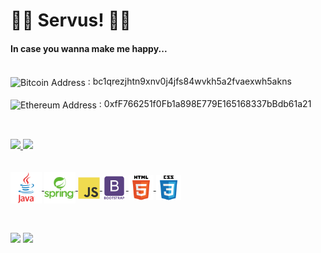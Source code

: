 # 🐱‍🏍 Servus! 🐱‍💻

#### In case you wanna make me happy...
<div style="display: inline"><br>
  <img align="center" alt="Bitcoin Address" width="25" src="https://image.flaticon.com/icons/png/512/1490/1490900.png"> : bc1qrezjhtn9xnv0j4jfs84wvkh5a2fvaexwh5akns
  <br><br>
  <img align="center" alt="Ethereum Address" width="25" src="https://image.flaticon.com/icons/png/512/2794/2794125.png"> : 0xfF766251f0Fb1a898E779E165168337bBdb61a21
</div>

##
<br>
 <div>
  <a href="https://github.com/hsugui">
   <img height="180em" src="https://github-readme-stats.vercel.app/api/top-langs/?username=hsugui&layout=compact&langs_count=7&theme=synthwave"/>
  <img height="180em" src="https://github-readme-stats.vercel.app/api?username=hsugui&show_icons=true&theme=tokyonight&include_all_commits=true&count_private=true"/>
</div>
<br>
<div style="display: inline_block"><br>
  <img align="center" alt="Java" width="50" src="https://raw.githubusercontent.com/devicons/devicon/master/icons/java/java-original-wordmark.svg">
  <img align="center" alt="Spring" width="50" src="https://raw.githubusercontent.com/devicons/devicon/master/icons/spring/spring-original-wordmark.svg">
  <img align="center" alt="JS" width="35" src="https://raw.githubusercontent.com/devicons/devicon/master/icons/javascript/javascript-original.svg">
  <img align="center" alt="Bootstrap" width="38" src="https://raw.githubusercontent.com/devicons/devicon/master/icons/bootstrap/bootstrap-plain-wordmark.svg">
  <img align="center" alt="HTML" width="40" src="https://raw.githubusercontent.com/devicons/devicon/master/icons/html5/html5-original-wordmark.svg">
  <img align="center" alt="CSS" width="40" src="https://raw.githubusercontent.com/devicons/devicon/master/icons/css3/css3-original-wordmark.svg">
</div>

##
  
<div><br>
      <a href="https://accounts.binance.com/en/register?ref=P93BGE2H" target="blank"><img src="https://img.shields.io/badge/Bitcoin-000000?style=for-the-badge&logo=bitcoin&logoColor=white" target="_blank"></a>
          <a href="https://hiiki.medium.com/" target="blank"><img src="https://img.shields.io/badge/Medium-12100E?style=for-the-badge&logo=medium&logoColor=white" target="_blank"></a>
</div>
